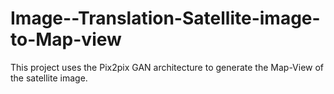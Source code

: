 # Image--Translation-Satellite-image-to-Map-view
This project uses the Pix2pix GAN architecture to generate the Map-View of the satellite image.
